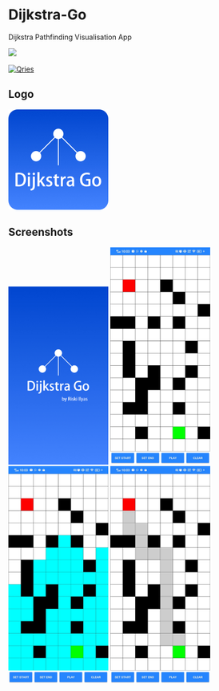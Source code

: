 # Dijkstra-Go
Dijkstra Pathfinding Visualisation App

<a href="https://play.google.com/store/apps/details?id=com.keecoding.flagquizz"><img src="https://play.google.com/intl/id/badges/static/images/badges/en_badge_web_generic.png" width="200"/></a>

<a href="https://www22.zippyshare.com/v/ndF3phUs/file.html"><img alt="Qries" src="https://freepngimg.com/thumb/download_now_button/25800-4-download-now-button-blue.png" width="200" height="50"/></a>

## Logo
<img src="https://github.com/riskiilyas/Dijkstra-Go/blob/master/Assets/icon.jpg" alt="flag-quizz-icon-512" border="0" width="200">

## Screenshots
<p>
<img src="https://github.com/riskiilyas/Dijkstra-Go/blob/master/Assets/splash_dijkstra_go.jpg" border="0" width="200">
<img src="https://github.com/riskiilyas/Dijkstra-Go/blob/master/Assets/1.jpg" border="0" width="200">
<img src="https://github.com/riskiilyas/Dijkstra-Go/blob/master/Assets/2.jpeg" border="0" width="200">
<img src="https://github.com/riskiilyas/Dijkstra-Go/blob/master/Assets/3.jpeg" border="0" width="200">
</p>
